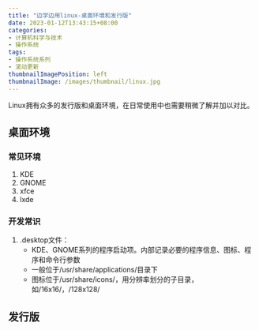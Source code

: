 ```yaml
---
title: "边学边用linux-桌面环境和发行版"
date: 2023-01-12T13:43:15+08:00
categories:
- 计算机科学与技术
- 操作系统
tags:
- 操作系统系列
- 滚动更新
thumbnailImagePosition: left
thumbnailImage: /images/thumbnail/linux.jpg
---
```

Linux拥有众多的发行版和桌面环境，在日常使用中也需要稍微了解并加以对比。
<!--more-->
## 桌面环境
### 常见环境
1. KDE
1. GNOME
1. xfce
1. lxde
### 开发常识
1. .desktop文件：
    - KDE、GNOME系列的程序启动项。内部记录必要的程序信息、图标、程序和命令行参数
    - 一般位于/usr/share/applications/目录下
    - 图标位于/usr/share/icons/，用分辨率划分的子目录，如/16x16/，/128x128/

## 发行版